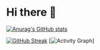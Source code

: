 # Hi there 👋
[![Anurag's GitHub stats](https://github-readme-stats.vercel.app/api?username=jhembe)](https://github.com/anuraghazra/github-readme-stats)
<!-- [![GitHub Streak](https://github-readme-streak-stats.herokuapp.com?user=jhembe)](https://git.io/streak-stats) -->
[![GitHub Streak](https://github-readme-streak-stats.herokuapp.com?user=jhembe&theme=highcontrast)](https://git.io/streak-stats)
[![Activity Graph](https://activity-graph.herokuapp.com/graph?username=jhembe&theme=full)]
<!--
**jhembe/jhembe** is a ✨ _special_ ✨ repository because its `README.md` (this file) appears on your GitHub profile.

Here are some ideas to get you started:

- 🔭 I’m currently working on OCRMS 
- 🌱 I’m currently learning React Js
- 👯 I’m looking to collaborate on ...
- 🤔 I’m looking for help with ...
- 💬 Ask me about ...
- 📫 How to reach me: jhembe202@gmail.com
- 😄 Pronouns: ...
- ⚡ Fun fact: ...
-->
